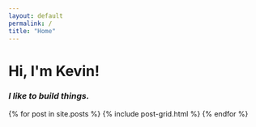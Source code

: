 ```yaml
---
layout: default
permalink: /
title: "Home"
---
```

<div class="page-lead" style="background-image:url(http://33.media.tumblr.com/3695b21806de040ede270bfc8bfdd496/tumblr_mufr3eEwKX1st5lhmo1_1280.jpg)">
	<div class="wrap page-lead-content">
		<h1>Hi, I'm Kevin!</h1>
		<h3 style="font-style:italic;">I like to build things.</h3>
	</div>
</div>
<!-- /.page-lead -->

<div class="tiles">
{% for post in site.posts %}
	{% include post-grid.html %}
{% endfor %}
</div>
<!-- /.tiles -->